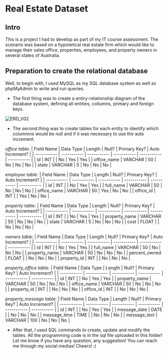 # Real Estate Dataset

## Intro

This is a project I had to develop as part of my IT course assessment. The scenario was based on a hypotetical real estate firm which would like to manage their sales office, properties, employees, and property owners in several states of Australia. 

## Preparation to create the relational database

Well, to begin with, I used MySQL as my SQL database system as well as phpMyAdmin to write and run queries.  
  
* The first thing was to create a entiry-relationship diagram of the database system, defining all entities, collumns, primary and foreign keys.
  
![ERD_V02](https://github.com/arthuroc21/sqlportfolio/assets/28913184/6adad71b-2927-47a7-a036-9c296c8b7155)

* The second thing was to create tables for each entity to identify which colummns would be null and if it was necessary to use the auto increment.

_office table:_
| Field Name | Data Type | Length | Null? | Primary Key? | Auto Increment? |
| ----------- | ----------- | ----------- | ----------- | ----------- | ----------- |
| id | INT |  | No | Yes | Yes |
| office_name | VARCHAR | 50 | No | No | No |
| state | VARCHAR | 5 | No | No | No |

_employee table:_
| Field Name | Data Type | Length | Null? | Primary Key? | Auto Increment? |
| ----------- | ----------- | ----------- | ----------- | ----------- | ----------- |
| id | INT |  | No | Yes | Yes |
| full_name | VARCHAR | 50 | No | No | No |
| office_name | VARCHAR | 50 | Yes | No | No |
| office_id | INT |  | Yes | No | No |

_property table:_
| Field Name | Data Type | Length | Null? | Primary Key? | Auto Increment? |
| ----------- | ----------- | ----------- | ----------- | ----------- | ----------- |
| id | INT |  | No | Yes | Yes |
| property_name | VARCHAR | 50 | No | No | No |
| state | VARCHAR | 5 | No | No | No |
| cost | FLOAT |  | No | No | No |

_owners table:_
| Field Name | Data Type | Length | Null? | Primary Key? | Auto Increment? |
| ----------- | ----------- | ----------- | ----------- | ----------- | ----------- |
| id | INT |  | No | Yes | Yes |
| full_name | VARCHAR | 50 | No | No | No |
| property_name | VARCHAR | 50 | No | No | No |
| percent_owned | FLOAT |  | No | No | No |
| property_id | INT |  | No | No | No |

_property_office table:_
| Field Name | Data Type | Length | Null? | Primary Key? | Auto Increment? |
| ----------- | ----------- | ----------- | ----------- | ----------- | ----------- |
| id | INT |  | No | Yes | Yes |
| property_name | VARCHAR | 50 | No | No | No |
| office_name | VARCHAR | 50 | No | No | No |
| property_id | INT |  | No | No | No |
| office_id | INT |  | No | No | No |

_property_message table:_
| Field Name | Data Type | Length | Null? | Primary Key? | Auto Increment? |
| ----------- | ----------- | ----------- | ----------- | ----------- | ----------- |
| id | INT |  | No | Yes | Yes |
| message_date | DATE |  | No | No | No |
| message_time | TIME |  | No | No | No |
| message_text | VARCHAR | 100 | No | No | No |

* After that, I used SQL commands to create, update and modify the tables. All the programming code is in the sql file uploaded in this folder! Let me know if you have any question, any suggestion! You can reach me through my social medias! Cheers! :)
